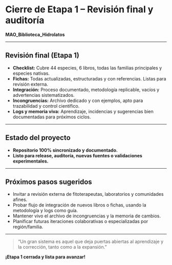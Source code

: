 # Cierre de Etapa 1 – Revisión final y auditoría

**MAO_Biblioteca_Hidrolatos**

---

## Revisión final (Etapa 1)

- **Checklist:** Cubre 44 especies, 6 libros, todas las familias principales y especies nativas.
- **Fichas:** Todas actualizadas, estructuradas y con referencias. Listas para revisión externa.
- **Integración:** Proceso documentado, metodología replicable, vacíos y advertencias sistematizados.
- **Incongruencias:** Archivo dedicado y con ejemplos, apto para trazabilidad y control científico.
- **Logs y memoria viva:** Aprendizaje, incidencias y sugerencias bien documentadas para próximos ciclos.

---

## Estado del proyecto
- **Repositorio 100% sincronizado y documentado.**
- **Listo para release, auditoría, nuevas fuentes o validaciones experimentales.**

---

## Próximos pasos sugeridos
- Invitar a revisión externa de fitoterapeutas, laboratorios y comunidades afines.
- Probar flujo de integración de nuevos libros o fichas, usando la metodología y logs como guía.
- Mantener vivo el archivo de incongruencias y la memoria de cambios.
- Planificar futuras iteraciones colaborativas o especializadas por región/familia.

---

> “Un gran sistema es aquel que deja puertas abiertas al aprendizaje y la corrección, tanto como a la expansión.”


**¡Etapa 1 cerrada y lista para avanzar!**

